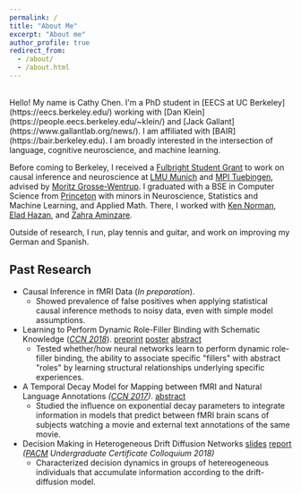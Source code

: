 ```yaml
---
permalink: /
title: "About Me"
excerpt: "About me"
author_profile: true
redirect_from:
  - /about/
  - /about.html
---
```

<br>
Hello! My name is Cathy Chen. I'm a PhD student in [EECS at UC Berkeley](https://eecs.berkeley.edu/) working with [Dan Klein](https://people.eecs.berkeley.edu/~klein/) and [Jack Gallant](https://www.gallantlab.org/news/). I am affiliated with [BAIR](https://bair.berkeley.edu). I am broadly interested in the intersection of language, cognitive neuroscience, and machine learning.

Before coming to Berkeley, I received a [Fulbright Student Grant](https://us.fulbrightonline.org/) to work on causal inference and neuroscience at [LMU Munich](https://www.uni-muenchen.de/index.html) and [MPI Tuebingen](https://tuebingen.mpg.de/startseite/), advised by [Moritz Grosse-Wentrup](https://ni.cs.univie.ac.at/team/person/107192/). I graduated with a BSE in Computer Science from [Princeton](https://www.princeton.edu/) with minors in Neuroscience, Statistics and Machine Learning, and Applied Math. There, I worked with [Ken Norman](https://compmem.princeton.edu), [Elad Hazan](https://www.cs.princeton.edu/~ehazan/), and [Zahra Aminzare](http://homepage.divms.uiowa.edu/~zaminzare/).

Outside of research, I run, play tennis and guitar, and work on improving my German and Spanish.

## Past Research
* Causal Inference in fMRI Data (*In preparation*).
  * Showed prevalence of false positives when applying statistical causal inference methods to noisy data, even with simple model assumptions.
* Learning to Perform Dynamic Role-Filler Binding with Schematic Knowledge (*[CCN 2018](https://ccneuro.org/2018/)*). [preprint](https://arxiv.org/abs/1902.09006) [poster](/images/thesis_ccn_poster.png) [abstract](https://ccneuro.org/2018/Papers/ViewPapers.asp?PaperNum=1036)
  * Tested whether/how neural networks learn to perform dynamic role-filler binding, the ability to associate specific "fillers" with abstract "roles" by learning structural relationships underlying specific experiences.
* A Temporal Decay Model for Mapping between fMRI and Natural Language Annotations *([CCN 2017](https://ccneuro.org/2017/index.html))*. [abstract](https://www2.securecms.com/CCNeuro/docs-0/591d7d2668ed3f3154cce90a.pdf) 
  * Studied the influence on exponential decay parameters to integrate information in models that predict between fMRI brain scans of subjects watching a movie and external text annotations of the same movie.
* Decision Making in Heterogeneous Drift Diffusion Networks [slides](https://github.com/cchen23/heterogeneous_DDM_networks/blob/master/slides.pdf) [report](https://github.com/cchen23/heterogeneous_DDM_networks/blob/master/written_report.pdf) *([PACM](https://www.pacm.princeton.edu) Undergraduate Certificate Colloquium 2018)*
  * Characterized decision dynamics in groups of hetereogeneous individuals that accumulate information according to the drift-diffusion model.
